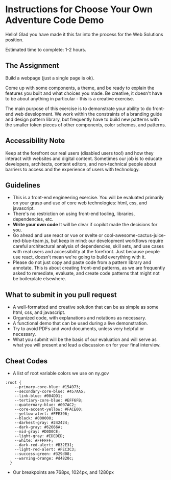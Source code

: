 # Instructions for Choose Your Own Adventure Code Demo
Hello! Glad you have made it this far into the process for the Web Solutions position.

Estimated time to complete: 1-2 hours. 

## The Assignment
Build a webpage (just a single page is ok).

Come up with some components, a theme, and be ready to explain the features you built and what choices you made. Be creative, it doesn't have to be about anything in particular - this is a creative exercise. 

The main purpose of this exercise is to demonstrate your ability to do front-end web development. We work within the constraints of a branding guide and design pattern library, but frequently have to build new patterns with the smaller token pieces of other components, color schemes, and patterns.

## Accessibility Note
Keep at the forefront our real users (disabled users too!) and how they interact with websites and digital content. Sometimes our job is to educate developers, architects, content editors, and non-technical people about barriers to access and the experience of users with technology. 

## Guidelines
- This is a front-end engineering exercise. You will be evaluated primarily on your grasp and use of core web technologies: html, css, and javascript. 
- There's no restriction on using front-end tooling, libraries, dependencies, etc. 
- **Write your own code** It will be clear if copilot made the decisions for you.
- Go ahead and use react or vue or svelte or cool-awesome-cactus-juice-red-blue-team.js, but keep in mind: our development workflows require careful architectural analysis of dependencies, skill sets, and use cases with real users and accessibility at the forefront. Just because people use react, doesn't mean we're going to build everything with it. 
- Please do not just copy and paste code from a pattern library and annotate. This is about creating front-end patterns, as we are frequently asked to remediate, evaluate, and create code patterns that might not be boilerplate elsewhere. 

## What to submit in you pull request
- A well-formatted and creative solution that can be as simple as some html, css, and javascript. 
- Organized code, with explanations and notations as necessary.
- A functional demo that can be used during a live demonstration.
- Try to avoid PDFs and word documents, unless very helpful or necessary. 
- What you submit will be the basis of our evaluation and will serve as what you will present and lead a discussion on for your final interview.

## Cheat Codes
- A list of root variable colors we use on ny.gov
```
:root {
    --primary-core-blue: #154973;
    --secondary-core-blue: #457AA5;
    --link-blue: #004DD1;
    --tertiary-core-blue: #EFF6FB;
    --quaternary-blue: #007AC2;
    --core-accent-yellow: #FACE00;
    --yellow-alert: #FFE396;
    --black: #000000;
    --darkest-gray: #242424;
    --dark-gray: #62666A;
    --mid-gray: #D0D0CE;
    --light-gray: #EDEDED;
    --white: #FFFFFF;
    --dark-red-alert: #B32E31;
    --light-red-alert: #FEC3C3;
    --success-green: #329d08;
    --warning-orange: #d4820c;
  }
```

- Our breakpoints are 768px, 1024px, and 1280px 